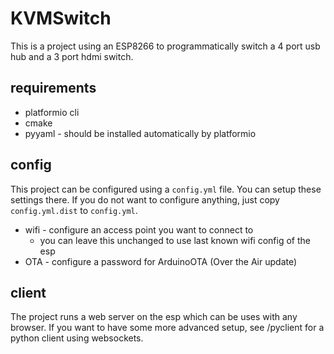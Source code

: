 # KVMSwitch 

This is a project using an ESP8266 to programmatically switch a 4 port usb
hub and a 3 port hdmi switch.

## requirements

* platformio cli
* cmake
* pyyaml - should be installed automatically by platformio

## config

This project can be configured using a `config.yml` file. You can setup these
settings there. 
If you do not want to configure anything, just copy `config.yml.dist` to 
`config.yml`. 

* wifi - configure an access point you want to connect to
    * you can leave this unchanged to use last known wifi config of the esp
* OTA - configure a password for ArduinoOTA (Over the Air update)

## client

The project runs a web server on the esp which can be uses with any browser.
If you want to have some more advanced setup, see /pyclient for a python
client using websockets.